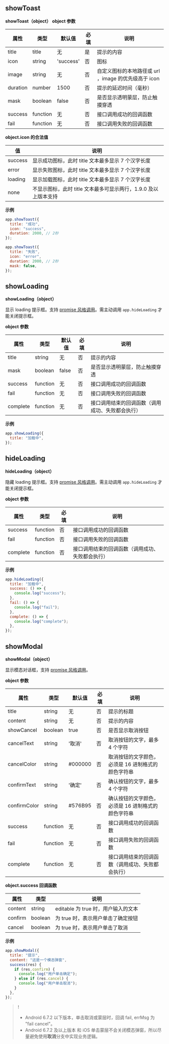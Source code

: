[](id:showToast)
## showToast
**showToast（object）**
**object 参数**

| 属性     | 类型     | 默认值    | 必填 | 说明                                                 |
| -------- | -------- | --------- | ---- | ---------------------------------------------------- |
| title    | title    | 无        | 是   | 提示的内容                                           |
| icon     | string   | 'success' | 否   | 图标                                                 |
| image    | string   | 无        | 否   | 自定义图标的本地路径或 url ，image 的优先级高于 icon |
| duration | number   | 1500      | 否   | 提示的延迟时间（毫秒）                               |
| mask     | boolean  | false     | 否   | 是否显示透明蒙层，防止触摸穿透                       |
| success  | function | 无        | 否   | 接口调用成功的回调函数                               |
| fail     | function | 无        | 否   | 接口调用失败的回调函数                               |

**object.icon 的合法值**

| 值      | 说明                                                            |
| ------- | --------------------------------------------------------------- |
| success | 显示成功图标，此时 title 文本最多显示 7 个汉字长度              |
| error   | 显示失败图标，此时 title 文本最多显示 7 个汉字长度              |
| loading | 显示加载图标，此时 title 文本最多显示 7 个汉字长度              |
| none    | 不显示图标，此时 title 文本最多可显示两行，1.9.0 及以上版本支持 |

**示例**

```javascript
app.showToast({
  title: "成功",
  icon: "success",
  duration: 2000, // 2秒
});
```

```javascript
app.showToast({
  title: "失败",
  icon: "error",
  duration: 2000, // 2秒
  mask: false,
});
```

[](id:showLoading)
## showLoading

**showLoading（object）**

显示 loading 提示框。支持 [promise 风格调用](https://developers.weixin.qq.com/miniprogram/dev/framework/app-service/api.html#API)。需主动调用 `app.hideLoading` 才能关闭提示框。

**object 参数**

| 属性     | 类型     | 默认值 | 必填 | 说明                                             |
| -------- | -------- | ------ | ---- | ------------------------------------------------ |
| title    | string   | 无     | 否   | 提示的内容                                       |
| mask     | boolean  | false  | 否   | 是否显示透明蒙层，防止触摸穿透                   |
| success  | function | 无     | 否   | 接口调用成功的回调函数                           |
| fail     | function | 无     | 否   | 接口调用失败的回调函数                           |
| complete | function | 无     | 否   | 接口调用结束的回调函数（调用成功、失败都会执行） |

**示例**

```javascript
app.showLoading({
  title: "加载中",
});
```

[](id:hideLoading)
## hideLoading

**hideLoading（object）**

隐藏 loading 提示框。支持 [promise 风格调用](https://developers.weixin.qq.com/miniprogram/dev/framework/app-service/api.html#API)。需主动调用 `app.hideLoading` 才能关闭提示框。

**object 参数**

| 属性     | 类型     | 必填 | 说明                                             |
| -------- | -------- | ---- | ------------------------------------------------ |
| success  | function | 否   | 接口调用成功的回调函数                           |
| fail     | function | 否   | 接口调用失败的回调函数                           |
| complete | function | 否   | 接口调用结束的回调函数（调用成功、失败都会执行） |

**示例**

```javascript
app.hideLoading({
  title: "加载中",
  success: () => {
    console.log("success");
  },
  fail: () => {
    console.log("fail");
  },
  complete: () => {
    console.log("complete");
  },
});
```

[](id:showModal)
## showModal

**showModal（object）**

显示模态对话框，支持 [promise 风格调用](https://developers.weixin.qq.com/miniprogram/dev/framework/app-service/api.html#API)。

**object 参数**

| 属性         | 类型     | 默认值  | 必填 | 说明                                               |
| ------------ | -------- | ------- | ---- | -------------------------------------------------- |
| title        | string   | 无      | 否   | 提示的标题                                         |
| content      | string   | 无      | 否   | 提示的内容                                         |
| showCancel   | boolean  | true    | 否   | 是否显示取消按钮                                   |
| cancelText   | string   | '取消'  | 否   | 取消按钮的文字，最多 4 个字符                      |
| cancelColor  | string   | #000000 | 否   | 取消按钮的文字颜色，必须是 16 进制格式的颜色字符串 |
| confirmText  | string   | '确定'  | 否   | 确认按钮的文字，最多 4 个字符                      |
| confirmColor | string   | #576B95 | 否   | 确认按钮的文字颜色，必须是 16 进制格式的颜色字符串 |
| success      | function | 无      | 否   | 接口调用成功的回调函数                             |
| fail         | function | 无      | 否   | 接口调用失败的回调函数                             |
| complete     | function | 无      | 否   | 接口调用结束的回调函数（调用成功、失败都会执行）   |

**object.success 回调函数**

| 属性    | 类型    | 说明                                |
| ------- | ------- | ----------------------------------- |
| content | string  | editable 为 true 时，用户输入的文本 |
| confirm | boolean | 为 true 时，表示用户单击了确定按钮  |
| cancel  | boolean | 为 true 时，表示用户单击了取消      |

**示例**

```javascript
app.showModal({
  title: "提示",
  content: "这是一个模态弹窗",
  success(res) {
    if (res.confirm) {
      console.log("用户单击确定");
    } else if (res.cancel) {
      console.log("用户单击取消");
    }
  },
});
```

> !
> - Android 6.7.2 以下版本，单击取消或蒙层时，回调 fail, errMsg 为 "fail cancel"。
>- Android 6.7.2 及以上版本 和 iOS 单击蒙层不会关闭模态弹窗，所以尽量避免使用**取消**分支中实现业务逻辑。
